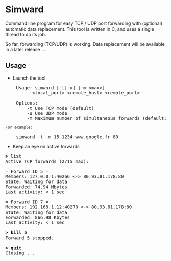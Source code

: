 Simward
=======

Command line program for easy TCP / UDP port forwarding with (optional) automatic data replacement.
This tool is written in C, and uses a single thread to do its job.

So far, forwarding (TCP/UDP) is working.
Data replacement will be available in a later release ...

## Usage
* Launch the tool
<pre>
    Usage: simward [-t|-u] [-m &lt;max&gt;] 
          &lt;local_port&gt; &lt;remote_host&gt; &lt;remote_port&gt;
    
    Options:
        -t Use TCP mode (default)
        -u Use UDP mode
        -m Maximum number of simultaneous forwards (default: 10)
</pre>

    For example:
<pre>
    simward -t -m 15 1234 www.google.fr 80
</pre>


* Keep an eye on active forwards
<pre>
<b>&gt; list</b>
Active TCP forwards (2/15 max):
&nbsp;
= Forward ID 5 =
Members: 127.0.0.1:40266 &lt;-&gt; 80.93.81.178:80
State: Waiting for data
Forwarded: 74.94 Mbytes
Last activity: &lt; 1 sec
&nbsp;
= Forward ID 7 =
Members: 192.168.1.12:40270 &lt;-&gt; 80.93.81.178:80
State: Waiting for data
Forwarded: 866.98 Kbytes
Last activity: &lt; 1 sec
&nbsp;
<b>&gt; kill 5</b>
Forward 5 stopped.
&nbsp;
<b>&gt; quit</b>
Closing ...
</pre>

